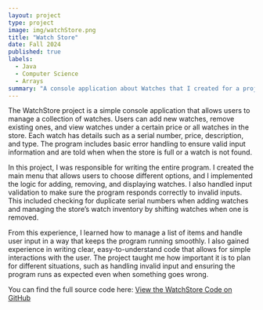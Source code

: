 ```yaml
---
layout: project
type: project
image: img/watchStore.png
title: "Watch Store"
date: Fall 2024
published: true
labels:
  - Java
  - Computer Science
  - Arrays
summary: "A console application about Watches that I created for a project in ICS 211."
---
```


The WatchStore project is a simple console application that allows users to manage a collection of watches. Users can add new watches, remove existing ones, and view watches under a certain price or all watches in the store. Each watch has details such as a serial number, price, description, and type. The program includes basic error handling to ensure valid input information and are told when when the store is full or a watch is not found.

In this project, I was responsible for writing the entire program. I created the main menu that allows users to choose different options, and I implemented the logic for adding, removing, and displaying watches. I also handled input validation to make sure the program responds correctly to invalid inputs. This included checking for duplicate serial numbers when adding watches and managing the store’s watch inventory by shifting watches when one is removed.

From this experience, I learned how to manage a list of items and handle user input in a way that keeps the program running smoothly. I also gained experience in writing clear, easy-to-understand code that allows for simple interactions with the user. The project taught me how important it is to plan for different situations, such as handling invalid input and ensuring the program runs as expected even when something goes wrong.

You can find the full source code here: [View the WatchStore Code on GitHub](https://github.com/silviaarjonag/WatchStore)

